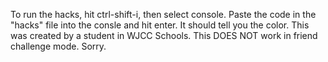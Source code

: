 To run the hacks, hit ctrl-shift-i, then select console.
Paste the code in the "hacks" file into the consle and hit enter.
It should tell you the color.
This was created by a student in WJCC Schools.
This DOES NOT work in friend challenge mode. Sorry.
